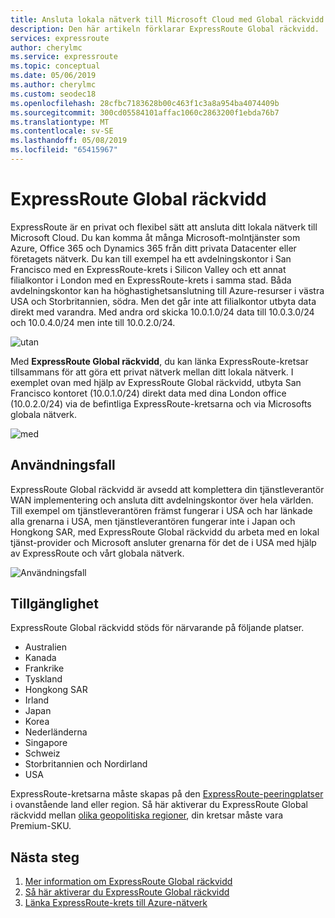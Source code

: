 ```yaml
---
title: Ansluta lokala nätverk till Microsoft Cloud med Global räckvidd – Azure ExpressRoute | Microsoft Docs
description: Den här artikeln förklarar ExpressRoute Global räckvidd.
services: expressroute
author: cherylmc
ms.service: expressroute
ms.topic: conceptual
ms.date: 05/06/2019
ms.author: cherylmc
ms.custom: seodec18
ms.openlocfilehash: 28cfbc7183628b00c463f1c3a8a954ba4074409b
ms.sourcegitcommit: 300cd05584101affac1060c2863200f1ebda76b7
ms.translationtype: MT
ms.contentlocale: sv-SE
ms.lasthandoff: 05/08/2019
ms.locfileid: "65415967"
---
```

# <a name="expressroute-global-reach"></a>ExpressRoute Global räckvidd
ExpressRoute är en privat och flexibel sätt att ansluta ditt lokala nätverk till Microsoft Cloud. Du kan komma åt många Microsoft-molntjänster som Azure, Office 365 och Dynamics 365 från ditt privata Datacenter eller företagets nätverk. Du kan till exempel ha ett avdelningskontor i San Francisco med en ExpressRoute-krets i Silicon Valley och ett annat filialkontor i London med en ExpressRoute-krets i samma stad. Båda avdelningskontor kan ha höghastighetsanslutning till Azure-resurser i västra USA och Storbritannien, södra. Men det går inte att filialkontor utbyta data direkt med varandra. Med andra ord skicka 10.0.1.0/24 data till 10.0.3.0/24 och 10.0.4.0/24 men inte till 10.0.2.0/24.

![utan][1]

Med **ExpressRoute Global räckvidd**, du kan länka ExpressRoute-kretsar tillsammans för att göra ett privat nätverk mellan ditt lokala nätverk. I exemplet ovan med hjälp av ExpressRoute Global räckvidd, utbyta San Francisco kontoret (10.0.1.0/24) direkt data med dina London office (10.0.2.0/24) via de befintliga ExpressRoute-kretsarna och via Microsofts globala nätverk. 

![med][2]

## <a name="use-case"></a>Användningsfall
ExpressRoute Global räckvidd är avsedd att komplettera din tjänstleverantör WAN implementering och ansluta ditt avdelningskontor över hela världen. Till exempel om tjänstleverantören främst fungerar i USA och har länkade alla grenarna i USA, men tjänstleverantören fungerar inte i Japan och Hongkong SAR, med ExpressRoute Global räckvidd du arbeta med en lokal tjänst-provider och Microsoft ansluter grenarna för det de i USA med hjälp av ExpressRoute och vårt globala nätverk.

![Användningsfall][3]

## <a name="availability"></a>Tillgänglighet 
ExpressRoute Global räckvidd stöds för närvarande på följande platser.

* Australien
* Kanada
* Frankrike
* Tyskland
* Hongkong SAR
* Irland
* Japan
* Korea
* Nederländerna
* Singapore
* Schweiz
* Storbritannien och Nordirland
* USA

ExpressRoute-kretsarna måste skapas på den [ExpressRoute-peeringplatser](expressroute-locations.md) i ovanstående land eller region. Så här aktiverar du ExpressRoute Global räckvidd mellan [olika geopolitiska regioner](expressroute-locations.md), din kretsar måste vara Premium-SKU.

## <a name="next-steps"></a>Nästa steg
1. [Mer information om ExpressRoute Global räckvidd](expressroute-faqs.md)
2. [Så här aktiverar du ExpressRoute Global räckvidd](expressroute-howto-set-global-reach.md)
3. [Länka ExpressRoute-krets till Azure-nätverk](expressroute-howto-linkvnet-arm.md)


<!--Image References-->
[1]: ./media/expressroute-global-reach/1.png "diagram utan global räckvidd"
[2]: ./media/expressroute-global-reach/2.png "diagram med global räckvidd"
[3]: ./media/expressroute-global-reach/3.png "användningsfall för global räckvidd"

